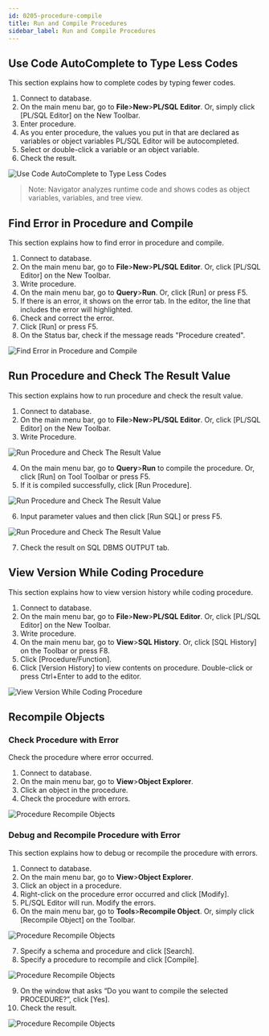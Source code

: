 ```yaml
---
id: 0205-procedure-compile
title: Run and Compile Procedures
sidebar_label: Run and Compile Procedures
---
```



## Use Code AutoComplete to Type Less Codes

This section explains how to complete codes by typing fewer codes.

1. Connect to database.
2. On the main menu bar, go to **File**>**New**>**PL/SQL Editor**. Or, simply click [PL/SQL Editor] on the New Toolbar.
3. Enter procedure.
4. As you enter procedure, the values you put in that are declared as variables or object variables PL/SQL Editor will be autocompleted.
5. Select or double-click a variable or an object variable.
6. Check the result.

![Use Code AutoComplete to Type Less Codes](https://s3.ap-northeast-2.amazonaws.com/sqlgate-resource/captures/precedure/procedures-autocomplete.png)

> Note: Navigator analyzes runtime code and shows codes as object variables, variables, and tree view.


## Find Error in Procedure and Compile

This section explains how to find error in procedure and compile.

1. Connect to database.
2. On the main menu bar, go to **File**>**New**>**PL/SQL Editor**. Or, click [PL/SQL Editor] on the New Toolbar.
3. Write procedure.
4. On the main menu bar, go to **Query**>**Run**. Or, click [Run] or press F5.
5. If there is an error, it shows on the error tab. In the editor, the line that includes the error will highlighted.
6. Check and correct the error.
7. Click [Run] or press F5.
8. On the Status bar, check if the message reads "Procedure created".

![Find Error in Procedure and Compile](https://s3.ap-northeast-2.amazonaws.com/sqlgate-resource/captures/precedure/procedure-compile-find-error.png)

## Run Procedure and Check The Result Value

This section explains how to run procedure and check the result value.

1. Connect to database.
2. On the main menu bar, go to **File**>**New**>**PL/SQL Editor**. Or, click [PL/SQL Editor] on the New Toolbar.
3. Write Procedure.

![Run Procedure and Check The Result Value](https://s3.ap-northeast-2.amazonaws.com/sqlgate-resource/captures/precedure/procedure-check-result-01.png)

4. On the main menu bar, go to **Query**>**Run** to compile the procedure. Or, click [Run] on Tool Toolbar or press F5.
5. If it is compiled successfully, click [Run Procedure].

![Run Procedure and Check The Result Value](https://s3.ap-northeast-2.amazonaws.com/sqlgate-resource/captures/precedure/procedure-check-result-02.png)

6. Input parameter values and then click [Run SQL] or press F5.

![Run Procedure and Check The Result Value](https://s3.ap-northeast-2.amazonaws.com/sqlgate-resource/captures/precedure/procedure-check-result-03.png)

7. Check the result on SQL DBMS OUTPUT tab.



## View Version While Coding Procedure

This section explains how to view version history while coding procedure.

1. Connect to database.
2. On the main menu bar, go to **File**>**New**>**PL/SQL Editor**. Or, click [PL/SQL Editor] on the New Toolbar.
3. Write procedure.
4. On the main menu bar, go to **View**>**SQL History**. Or, click [SQL History] on the Toolbar or press F8.
5. Click [Procedure/Function].
6. Click [Version History] to view contents on procedure. Double-click or press Ctrl+Enter to add to the editor.

![View Version While Coding Procedure](https://s3.ap-northeast-2.amazonaws.com/sqlgate-resource/captures/precedure/procedure-view-version.png)


## Recompile Objects

### Check Procedure with Error

Check the procedure where error occurred.

1. Connect to database.
2. On the main menu bar, go to **View**>**Object Explorer**.
3. Click an object in the procedure.
4. Check the procedure with errors.

![Procedure Recompile Objects](https://s3.ap-northeast-2.amazonaws.com/sqlgate-resource/captures/precedure/precedure-recompile-01.png)


### Debug and Recompile Procedure with Error

This section explains how to debug or recompile the procedure with errors.

1. Connect to database.
2. On the main menu bar, go to **View**>**Object Explorer**.
3. Click an object in a procedure.
4. Right-click on the procedure error occurred and click [Modify].
5. PL/SQL Editor will run. Modify the errors.
6. On the main menu bar, go to **Tools**>**Recompile Object**. Or, simply click [Recompile Object] on the Toolbar.

![Procedure Recompile Objects](https://s3.ap-northeast-2.amazonaws.com/sqlgate-resource/captures/precedure/precedure-recompile-02.png)

7. Specify a schema and procedure and click [Search].
8. Specify a procedure to recompile and click [Compile].

![Procedure Recompile Objects](https://s3.ap-northeast-2.amazonaws.com/sqlgate-resource/captures/precedure/precedure-recompile-03.png)

9. On the window that asks “Do you want to compile the selected PROCEDURE?”, click [Yes].
10. Check the result.

![Procedure Recompile Objects](https://s3.ap-northeast-2.amazonaws.com/sqlgate-resource/captures/precedure/precedure-recompile-04.png)
